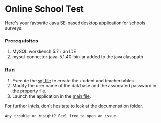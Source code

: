 # Online School Test
Here's your favourite Java SE-based desktop  application for schools  surveys.
 
### Prerequisites 
1.  MySQL workbench 5.7+ an  IDE 
2.  mysql-connector-java-5.1.40-bin.jar added  to the java classpath

### Run
1. Execute the [sql file](sc/QCM_Users_database.sql) to create the student and teacher tables.
2. Modify the user name of the database and the associated password in the [property file](src/jdbcProperties/jdbcProperties.properties).
3. Launch the application in the [ main file](src/surveyLauncher/QCMLauncher).

     
 For further intels, don't hesitate  to look at the documentation folder.

 `Any trouble or insight? Feel free to open an issue`.
